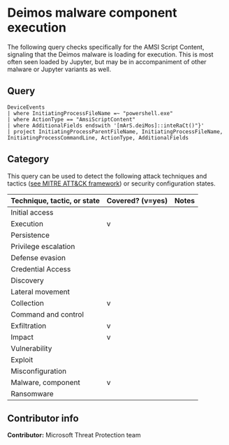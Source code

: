 # Deimos malware component execution

The following query checks specifically for the AMSI Script Content, signaling that the Deimos malware is loading for execution. This is most often seen loaded by Jupyter, but may be in accompaniment of other malware or Jupyter variants as well. 

## Query
```
DeviceEvents   
| where InitiatingProcessFileName =~ "powershell.exe"
| where ActionType == "AmsiScriptContent"
| where AdditionalFields endswith '[mArS.deiMos]::inteRaCt()"}'
| project InitiatingProcessParentFileName, InitiatingProcessFileName, InitiatingProcessCommandLine, ActionType, AdditionalFields
```

## Category

This query can be used to detect the following attack techniques and tactics ([see MITRE ATT&CK framework](https://attack.mitre.org/)) or security configuration states.

| Technique, tactic, or state | Covered? (v=yes) | Notes |
|------------------------|----------|-------|
| Initial access |  |  |
| Execution | v |  |
| Persistence |  |  |
| Privilege escalation |  |  |
| Defense evasion |  |  |
| Credential Access |  |  |
| Discovery |  |  |
| Lateral movement |  |  |
| Collection | v |  |
| Command and control |  |  |
| Exfiltration | v |  |
| Impact | v |  |
| Vulnerability |  |  |
| Exploit |  |  |
| Misconfiguration |  |  |
| Malware, component | v |  |
| Ransomware |  |  |


## Contributor info

**Contributor:** Microsoft Threat Protection team
